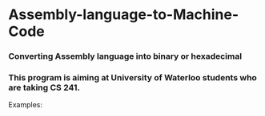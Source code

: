 # Assembly-language-to-Machine-Code
### Converting Assembly language into binary or hexadecimal

### This program is aiming at University of Waterloo students who are taking CS 241.

Examples:
